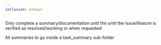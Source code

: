 ```yaml
---
inclusion: always
---
```


Only complete a summary/documentation until the until the issue/feature is verified as resolved/working or when requested

All summaries to go inside a task_summary sub-folder